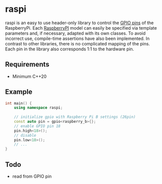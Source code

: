 # raspi
raspi is an easy to use header-only library to control the [GPIO pins](https://www.raspberrypi.com/documentation/computers/os.html#gpio-and-the-40-pin-header) of the RaspberryPi.
Each [RaspberryPI](https://www.raspberrypi.org/) model can easily be specified via template parameters and, if necessary, adapted with its own classes.
To avoid incorrect use, compile-time assertions have also been implemented.
In contrast to other libraries, there is no complicated mapping of the pins. Each pin in the library also corresponds 1:1 to the hardware pin. 

## Requirements
- Minimum C++20

## Example
```c++
int main() {
    using namespace raspi;
    
    // initialize gpio with Raspberry Pi B settings (26pin)
    const auto pin = gpio<raspberry_b>{};
    // enable GPIO pin 18
    pin.high<18>();
    // disable
    pin.low<18>();
    // ...
}
```


## Todo
- read from GPIO pin

